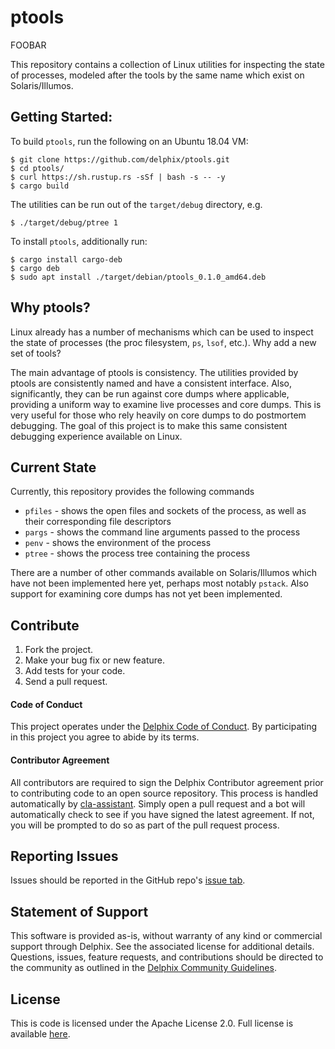 # ptools

FOOBAR

This repository contains a collection of Linux utilities for inspecting the
state of processes, modeled after the tools by the same name which exist on
Solaris/Illumos.

## Getting Started:

To build `ptools`, run the following on an Ubuntu 18.04 VM:

    $ git clone https://github.com/delphix/ptools.git
    $ cd ptools/
    $ curl https://sh.rustup.rs -sSf | bash -s -- -y
    $ cargo build

The utilities can be run out of the `target/debug` directory, e.g.

    $ ./target/debug/ptree 1

To install `ptools`, additionally run:

    $ cargo install cargo-deb
    $ cargo deb
    $ sudo apt install ./target/debian/ptools_0.1.0_amd64.deb

## Why ptools?

Linux already has a number of mechanisms which can be used to inspect the state
of processes (the proc filesystem, `ps`, `lsof`, etc.). Why add a new set of
tools?

The main advantage of ptools is consistency. The utilities provided by ptools
are consistently named and have a consistent interface. Also, significantly,
they can be run against core dumps where applicable, providing a uniform way to
examine live processes and core dumps. This is very useful for those who rely
heavily on core dumps to do postmortem debugging. The goal of this project is
to make this same consistent debugging experience available on Linux.

## Current State

Currently, this repository provides the following commands

* `pfiles` - shows the open files and sockets of the process, as well as their
   corresponding file descriptors
* `pargs` - shows the command line arguments passed to the process
* `penv` - shows the environment of the process
* `ptree` - shows the process tree containing the process

There are a number of other commands available on Solaris/Illumos which have not
been implemented here yet, perhaps most notably `pstack`. Also support for
examining core dumps has not yet been implemented.

## Contribute

1.  Fork the project.
2.  Make your bug fix or new feature.
3.  Add tests for your code.
4.  Send a pull request.

#### <a id="code-of-conduct"></a>Code of Conduct

This project operates under the [Delphix Code of Conduct](https://delphix.github.io/code-of-conduct.html). By participating in this project you agree to abide by its terms.

#### <a id="contributor-agreement"></a>Contributor Agreement

All contributors are required to sign the Delphix Contributor agreement prior to contributing code to an open source repository. This process is handled automatically by [cla-assistant](https://cla-assistant.io/). Simply open a pull request and a bot will automatically check to see if you have signed the latest agreement. If not, you will be prompted to do so as part of the pull request process.


## Reporting Issues

Issues should be reported in the GitHub repo's [issue tab](https://github.com/delphix/ptools/issues).

## Statement of Support

This software is provided as-is, without warranty of any kind or commercial
support through Delphix. See the associated license for additional details.
Questions, issues, feature requests, and contributions should be directed to the
community as outlined in the
[Delphix Community Guidelines](https://delphix.github.io/community-guidelines.html).

## License

This is code is licensed under the Apache License 2.0. Full license is
available [here](./LICENSE).
